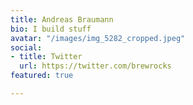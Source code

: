 ```yaml
---
title: Andreas Braumann
bio: I build stuff
avatar: "/images/img_5282_cropped.jpeg"
social:
- title: Twitter
  url: https://twitter.com/brewrocks
featured: true

---
```

